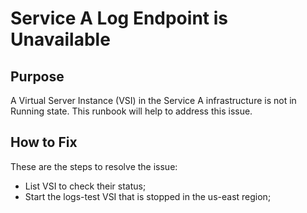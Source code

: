 # Service A Log Endpoint is Unavailable

## Purpose

A Virtual Server Instance (VSI) in the Service A infrastructure  is not in Running state. This runbook will help to address this issue.

## How to Fix

These are the steps to resolve the issue:

- List VSI to check their status;
- Start the logs-test VSI that is stopped in the us-east region;
